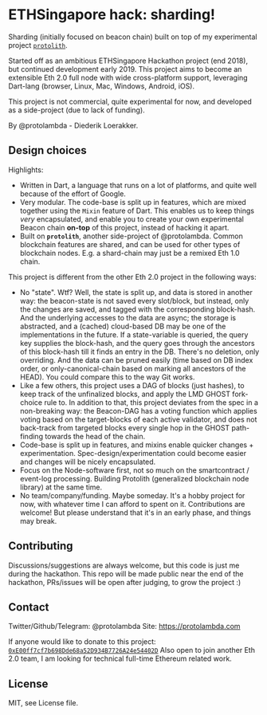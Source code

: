 # ETHSingapore hack: sharding!

Sharding (initially focused on beacon chain) built on top of my experimental project [`protolith`](https://github.com/protolambda/protolith).

Started off as an ambitious ETHSingapore Hackathon project (end 2018), but continued development early 2019.
This project aims to become an extensible Eth 2.0 full node with wide cross-platform support,
 leveraging Dart-lang (browser, Linux, Mac, Windows, Android, iOS).

This project is not commercial, quite experimental for now, and developed as a side-project (due to lack of funding).

By @protolambda - Diederik Loerakker.


## Design choices

Highlights:

- Written in Dart, a language that runs on a lot of platforms, and quite well because of the effort of Google.
- Very modular. The code-base is split up in features, which are mixed together using the `Mixin` feature of Dart.
  This enables us to keep things *very* encapsulated, and enable you to create your own experimental Beacon chain **on-top** of this project, instead of hacking it apart.
- Built on **`protolith`**, another side-project of @protolambda. Common blockchain features are shared,
  and can be used for other types of blockchain nodes. E.g. a shard-chain may just be a remixed Eth 1.0 chain.

This project is different from the other Eth 2.0 project in the following ways:

- No "state". Wtf? Well, the state is split up, and data is stored in another way:
  the beacon-state is not saved every slot/block, but instead, only the changes are saved, and tagged with the corresponding block-hash. 
  And the underlying accesses to the data are async; the storage is abstracted, and a (cached) cloud-based DB may be one of the implementations in the future.
  If a state-variable is queried, the query key supplies the block-hash, and the query goes through the ancestors of this block-hash till it finds an entry in the DB.
  There's no deletion, only overriding. And the data can be pruned easily (time based on DB index order, or only-canonical-chain based on marking all ancestors of the HEAD).
  You could compare this to the way Git works.
- Like a few others, this project uses a DAG of blocks (just hashes), to keep track of the unfinalized blocks, and apply the LMD GHOST fork-choice rule to.
  In addition to that, this project deviates from the spec in a non-breaking way: the Beacon-DAG has a voting function
  which applies voting based on the target-blocks of each active validator, and does not back-track from targeted blocks
  every single hop in the GHOST path-finding towards the head of the chain.
- Code-base is split up in features, and mixins enable quicker changes + experimentation.
  Spec-design/experimentation could become easier and changes will be nicely encapsulated.
- Focus on the Node-software first, not so much on the smartcontract / event-log processing.
  Building Protolith (generalized blockchain node library) at the same time. 
- No team/company/funding. Maybe someday. It's a hobby project for now, with whatever time I can afford to spent on it.
  Contributions are welcome! But please understand that it's in an early phase, and things may break.


## Contributing

Discussions/suggestions are always welcome, but this code is just me during the hackathon.
This repo will be made public near the end of the hackathon,
 PRs/issues will be open after judging, to grow the project :)

## Contact

Twitter/Github/Telegram: @protolambda
Site: https://protolambda.com

If anyone would like to donate to this project: [`0xE00ff7cf7b698Dde68a52D934B7726A24e54402D`](https://etherscan.io/address/0xe00ff7cf7b698dde68a52d934b7726a24e54402d)
Also open to join another Eth 2.0 team, I am looking for technical full-time Ethereum related work.

## License

MIT, see License file. 
